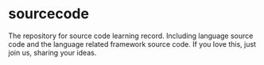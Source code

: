 # sourcecode
The repository for source code learning record. 
Including language source code and the language related framework source code.
If you love this, just join us, sharing your ideas.

